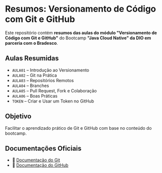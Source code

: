 # Resumos: Versionamento de Código com Git e GitHub

Este repositório contém **resumos das aulas do módulo "Versionamento de Código com Git e GitHub"** do Bootcamp **"Java Cloud Native" da DIO em parceria com o Bradesco**.

## Aulas Resumidas

- `AULA01` – Introdução ao Versionamento
- `AULA02` – Git na Prática
- `AULA03` – Repositórios Remotos
- `AULA04` – Branches
- `AULA05` – Pull Request, Fork e Colaboração
- `AULA06` – Boas Práticas
- `TOKEN` – Criar e Usar um Token no GitHub

## Objetivo
Facilitar o aprendizado prático de Git e GitHub com base no conteúdo do bootcamp.

## Documentações Oficiais
- 📘 [Documentação do Git](https://git-scm.com/doc)
- 🐙 [Documentação do GitHub](https://docs.github.com/pt)
